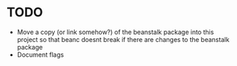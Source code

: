 TODO
====

* Move a copy (or link somehow?) of the beanstalk package into this project so that beanc doesnt break if there are changes to the beanstalk package
* Document flags

